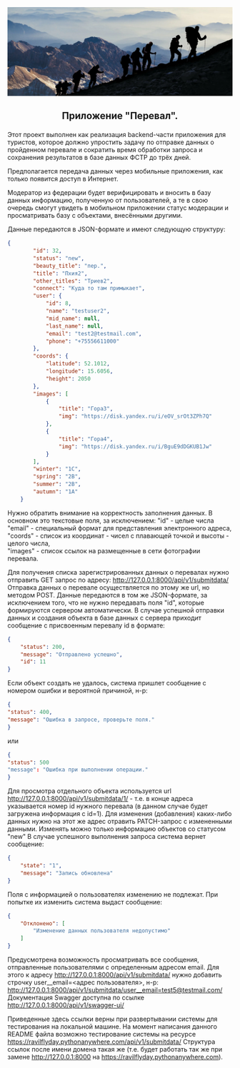![Очередной перевал!](https://github.com/RavilFly/Pereval/blob/RavilFly-readme/%D0%9F%D0%B5%D1%80%D0%B5%D0%B2%D0%B0%D0%BB.png)
## <p align=" center "> Приложение "Перевал". </p>

Этот проект выполнен как реализация backend-части приложения для туристов, которое должно упростить задачу по отправке данных о пройденном перевале и сократить время обработки запроса и сохранения результатов в базе данных ФСТР до трёх дней.

Предполагается передача данных через мобильные приложения, как только появится доступ в Интернет.

Модератор из федерации будет верифицировать и вносить в базу данных информацию, полученную от пользователей, а те в свою очередь смогут увидеть в мобильном приложении статус модерации и просматривать базу с объектами, внесёнными другими.

Данные передаются в JSON-формате и имеют следующую структуру:

```json
{
        "id": 32,
        "status": "new",
        "beauty_title": "пер.",
        "title": "Пхия2",
        "other_titles": "Триев2",
        "connect": "Куда то там примыкает",
        "user": {
            "id": 8,
            "name": "testuser2",
            "mid_name": null,
            "last_name": null,
            "email": "test2@testmail.com",
            "phone": "+75556611000"
        },
        "coords": {
            "latitude": 52.1012,
            "longitude": 15.6056,
            "height": 2050
        },
        "images": [
            {
                "title": "Гора3",
                "img": "https://disk.yandex.ru/i/eOV_srOt3ZPh7Q"
            },
            {
                "title": "Гора4",
                "img": "https://disk.yandex.ru/i/BguE9dDGKUB1Jw"
            }
        ],
        "winter": "1С",
        "spring": "2B",
        "summer": "2В",
        "autumn": "1A"    
    }
```
Нужно обратить внимание на корректность заполнения данных. В основном это текстовые поля, за исключением:
"id" - целые числа <br>
"email" - специальный формат для представления электронного адреса,<br>
"coords" - список из координат - чисел с плавающей точкой и высоты - целого числа,<br>
"images" - список ссылок на размещенные в сети фотографии перевала.<br>

Для получения списка зарегистрированных данных о перевалах нужно отправить GET запрос по адресу:
http://127.0.0.1:8000/api/v1/submitdata/
Отправка данных о перевале осуществляется по этому же url, но методом POST. Данные передаются в том же JSON-формате, за исключением того, что не нужно передавать поля "id", которые формируются сервером автоматически. В случае успешной отправки данных и создания объекта в базе данных с сервера приходит сообщение с присвоенным перевалу id в формате:
```json
{
    "status": 200,
    "message": "Отправлено успешно",
    "id": 11
}
```
Если объект создать не удалось, система пришлет сообщение с номером ошибки и вероятной причиной, н-р:
```json
{
"status": 400,
"message": "Ошибка в запросе, проверьте поля."
}
```
или
```json
{
"status": 500
"message": "Ошибка при выполнении операции."
}
```
Для просмотра отдельного объекта используется url http://127.0.0.1:8000/api/v1/submitdata/1/ - т.е. в конце адреса указывается номер id нужного перевала (в данном случае будет загружена информация с id=1). Для изменения (добавления) каких-либо данных нужно на этот же адрес отравить PATCH-запрос с измененными данными. Изменять можно только информацию объектов со статусом "new" В случае успешного выполнения запроса система вернет сообщение:
```json
{
    "state": "1",
    "message": "Запись обновлена"
}
```
Поля с информацией о пользователях изменению не подлежат. При попытке их изменить система выдаст сообщение:
```json
{
    "Отклонено": [
        "Изменение данных пользователя недопустимо"
    ]
}
```
Предусмотрена возможность просматривать все сообщения, отправленные пользователями с определенным адресом email. Для этого к адресу http://127.0.0.1:8000/api/v1/submitdata/ нужно добавить строчку user__email=<адрес пользователя>, н-р:
http://127.0.0.1:8000/api/v1/submitdata/user__email=test5@testmail.com/
Документация Swagger доступна по ссылке http://127.0.0.1:8000/api/v1/swagger-ui/


Приведенные здесь ссылки верны при развертывании системы для тестирования на локальной машине. На момент написания данного README файла возможно тестирование системы на ресурсе https://ravilflyday.pythonanywhere.com/api/v1/submitdata/ Структура ссылок после имени домена такая же (т.е. будет работать так же при замене http://127.0.0.1:8000 на https://ravilflyday.pythonanywhere.com).



